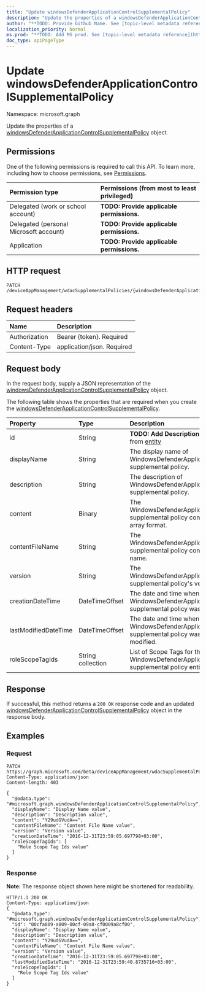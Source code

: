 ```yaml
---
title: "Update windowsDefenderApplicationControlSupplementalPolicy"
description: "Update the properties of a windowsDefenderApplicationControlSupplementalPolicy object."
author: "**TODO: Provide Github Name. See [topic-level metadata reference](https://msgo.azurewebsites.net/add/document/guidelines/metadata.html#topic-level-metadata)**"
localization_priority: Normal
ms.prod: "**TODO: Add MS prod. See [topic-level metadata reference](https://msgo.azurewebsites.net/add/document/guidelines/metadata.html#topic-level-metadata)**"
doc_type: apiPageType
---
```


# Update windowsDefenderApplicationControlSupplementalPolicy

Namespace: microsoft.graph

Update the properties of a [windowsDefenderApplicationControlSupplementalPolicy](../resources/windowsdefenderapplicationcontrolsupplementalpolicy.md) object.

## Permissions
One of the following permissions is required to call this API. To learn more, including how to choose permissions, see [Permissions](/concepts/permissions-reference.md).

|Permission type|Permissions (from most to least privileged)|
|:---|:---|
|Delegated (work or school account)|**TODO: Provide applicable permissions.**|
|Delegated (personal Microsoft account)|**TODO: Provide applicable permissions.**|
|Application|**TODO: Provide applicable permissions.**|

## HTTP request
<!-- {
  "blockType": "ignored"
}
-->
``` http
PATCH /deviceAppManagement/wdacSupplementalPolicies/{windowsDefenderApplicationControlSupplementalPolicyId}
```

## Request headers
|Name|Description|
|:---|:---|
|Authorization|Bearer {token}. Required|
|Content-Type|application/json. Required|

## Request body
In the request body, supply a JSON representation of the [windowsDefenderApplicationControlSupplementalPolicy](../resources/windowsdefenderapplicationcontrolsupplementalpolicy.md) object.

The following table shows the properties that are required when you create the [windowsDefenderApplicationControlSupplementalPolicy](../resources/windowsdefenderapplicationcontrolsupplementalpolicy.md).

|Property|Type|Description|
|:---|:---|:---|
|id|String|**TODO: Add Description** Inherited from [entity](../resources/entity.md)|
|displayName|String|The display name of WindowsDefenderApplicationControl supplemental policy.|
|description|String|The description of WindowsDefenderApplicationControl supplemental policy.|
|content|Binary|The WindowsDefenderApplicationControl supplemental policy content in byte array format.|
|contentFileName|String|The WindowsDefenderApplicationControl supplemental policy content's file name.|
|version|String|The WindowsDefenderApplicationControl supplemental policy's version.|
|creationDateTime|DateTimeOffset|The date and time when the WindowsDefenderApplicationControl supplemental policy was uploaded.|
|lastModifiedDateTime|DateTimeOffset|The date and time when the WindowsDefenderApplicationControl supplemental policy was last modified.|
|roleScopeTagIds|String collection|List of Scope Tags for this WindowsDefenderApplicationControl supplemental policy entity.|



## Response
If successful, this method returns a `200 OK` response code and an updated [windowsDefenderApplicationControlSupplementalPolicy](../resources/windowsdefenderapplicationcontrolsupplementalpolicy.md) object in the response body.

## Examples

### Request
<!-- {
  "blockType": "request",
  "name": "update_windowsdefenderapplicationcontrolsupplementalpolicy"
}
-->
``` http
PATCH https://graph.microsoft.com/beta/deviceAppManagement/wdacSupplementalPolicies/{windowsDefenderApplicationControlSupplementalPolicyId}
Content-Type: application/json
Content-length: 403

{
  "@odata.type": "#microsoft.graph.windowsDefenderApplicationControlSupplementalPolicy",
  "displayName": "Display Name value",
  "description": "Description value",
  "content": "Y29udGVudA==",
  "contentFileName": "Content File Name value",
  "version": "Version value",
  "creationDateTime": "2016-12-31T23:59:05.697798+03:00",
  "roleScopeTagIds": [
    "Role Scope Tag Ids value"
  ]
}
```

### Response
**Note:** The response object shown here might be shortened for readability.
<!-- {
  "blockType": "response",
  "truncated": true
}
-->
``` http
HTTP/1.1 200 OK
Content-Type: application/json
{
  "@odata.type": "#microsoft.graph.windowsDefenderApplicationControlSupplementalPolicy",
  "id": "00cfa809-a809-00cf-09a8-cf0009a8cf00",
  "displayName": "Display Name value",
  "description": "Description value",
  "content": "Y29udGVudA==",
  "contentFileName": "Content File Name value",
  "version": "Version value",
  "creationDateTime": "2016-12-31T23:59:05.697798+03:00",
  "lastModifiedDateTime": "2016-12-31T23:59:40.8735716+03:00",
  "roleScopeTagIds": [
    "Role Scope Tag Ids value"
  ]
}
```

